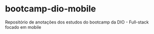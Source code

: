 # bootcamp-dio-mobile
Repositório de anotações dos estudos do bootcamp da DIO - Full-stack focado em mobile
